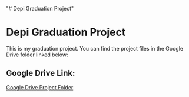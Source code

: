 "# Depi Graduation Project" 
# Depi Graduation Project

This is my graduation project. You can find the project files in the Google Drive folder linked below:

## Google Drive Link:
[Google Drive Project Folder](https://drive.google.com/drive/folders/1sF6kHk1UKMH2RX0VkknPoQqoxqKPXmXJ?usp=sharing)
